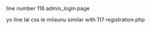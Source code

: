 line number 116 admin_login page <div><?php if(isset($status))echo $status;?></div> yo line lai css le milaunu
similar with 117 registration.php